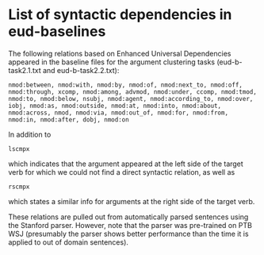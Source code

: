 # List of syntactic dependencies in eud-baselines


The following relations based on Enhanced Universal Dependencies appeared in the baseline files for the argument clustering tasks (eud-b-task2.1.txt and eud-b-task2.2.txt):
 
```
nmod:between, nmod:with, nmod:by, nmod:of, nmod:next_to, nmod:off, nmod:through, xcomp, nmod:among, advmod, nmod:under, ccomp, nmod:tmod, nmod:to, nmod:below, nsubj, nmod:agent, nmod:according_to, nmod:over, iobj, nmod:as, nmod:outside, nmod:at, nmod:into, nmod:about, nmod:across, nmod, nmod:via, nmod:out_of, nmod:for, nmod:from, nmod:in, nmod:after, dobj, nmod:on
```

In addition to 

```
lscmpx

```
which indicates that the argument appeared at the left side of the target verb for which we could not find a direct syntactic relation, as well as


```
rscmpx

```

which states a similar info for arguments at the right side of the target verb.

These relations are pulled out from automatically parsed sentences using the Stanford parser. However, note that the parser was pre-trained on PTB WSJ (presumably the parser shows better performance than the time it is applied to out of domain sentences). 